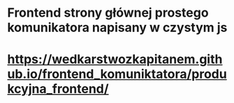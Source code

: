 # Frontend strony głównej prostego komunikatora napisany w czystym js
# https://wedkarstwozkapitanem.github.io/frontend_komuniktatora/produkcyjna_frontend/
